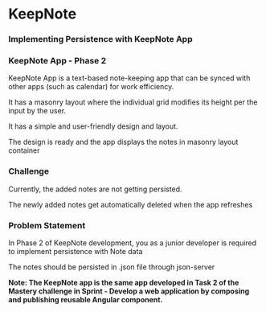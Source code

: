 # KeepNote

### Implementing Persistence with KeepNote App

### KeepNote App - Phase 2

KeepNote App is a text-based note-keeping app that can be synced with other apps (such as calendar) for work efficiency. 

It has a masonry layout where the individual grid modifies its height per the input by the user. 

It has a simple and user-friendly design and layout.

The design is ready and the app displays the notes in masonry layout container

### Challenge

Currently, the added notes are not getting persisted.

The newly added notes get automatically deleted when the app refreshes

### Problem Statement

In Phase 2 of KeepNote development, you as a junior developer is required to implement persistence with Note data

The notes should be persisted in .json file through json-server

**Note: The KeepNote app is the same app developed in Task 2 of the Mastery challenge in Sprint - Develop a web application by composing and publishing reusable Angular component.**
